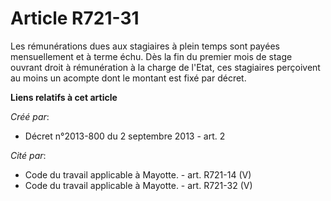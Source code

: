 # Article R721-31

Les rémunérations dues aux stagiaires à plein temps sont payées mensuellement et à terme échu. Dès la fin du premier mois de
stage ouvrant droit à rémunération à la charge de l'Etat, ces stagiaires perçoivent au moins un acompte dont le montant est
fixé par décret.

**Liens relatifs à cet article**

_Créé par_:

  - Décret n°2013-800 du 2 septembre 2013 - art. 2

_Cité par_:

  - Code du travail applicable à Mayotte. - art. R721-14 (V)
  - Code du travail applicable à Mayotte. - art. R721-32 (V)
